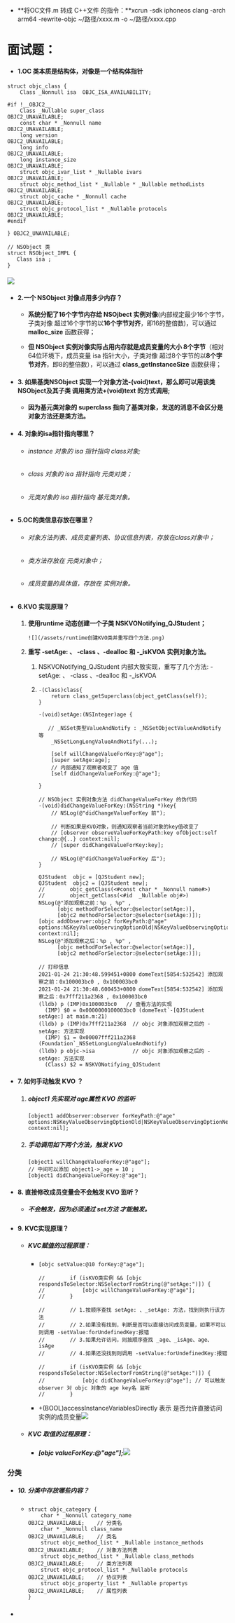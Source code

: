 * **将OC文件.m 转成 C++文件 的指令：**xcrun -sdk iphoneos clang -arch arm64 -rewrite-objc ~/路径/xxxx.m -o ~/路径/xxxx.cpp 

# 面试题：

* #### 1.OC 类本质是结构体，对像是一个结构体指针

```
struct objc_class {
    Class _Nonnull isa  OBJC_ISA_AVAILABILITY;

#if !__OBJC2__
    Class _Nullable super_class                              OBJC2_UNAVAILABLE;
    const char * _Nonnull name                               OBJC2_UNAVAILABLE;
    long version                                             OBJC2_UNAVAILABLE;
    long info                                                OBJC2_UNAVAILABLE;
    long instance_size                                       OBJC2_UNAVAILABLE;
    struct objc_ivar_list * _Nullable ivars                  OBJC2_UNAVAILABLE;
    struct objc_method_list * _Nullable * _Nullable methodLists                    OBJC2_UNAVAILABLE;
    struct objc_cache * _Nonnull cache                       OBJC2_UNAVAILABLE;
    struct objc_protocol_list * _Nullable protocols          OBJC2_UNAVAILABLE;
#endif

} OBJC2_UNAVAILABLE;

// NSObject 类
struct NSObject_IMPL {
   Class isa ;
}
```

#### ![](/images/objc_class结构体.png)

* #### 2.一个 NSObject 对像点用多少内存？

  * **系统分配了16个字节内存给 NSOjbect 实例对像**\(内部规定最少16个字节，子类对像 超过16个字节的以**16个字节对齐**，即16的整倍数\)，可以通过 **malloc\_size** 函数获得；

  * **但 NSObject 实例对像实际占用内存就是成员变量的大小 8个字节**（相对64位环境下，成员变量 isa 指针大小，子类对像 超过8个字节的以**8个字节对齐**，即8的整倍数），可以通过 **class\_getInstanceSize** 函数获得；
* #### 3. 如果基类NSObject 实现一个对象方法-\(void\)text，那么即可以用该类NSObject及其子类 调用类方法+\(void\)text 的方式调用;

  * **因为基元类对象的 superclass 指向了基类对象，发送的消息不会区分是对象方法还是类方法。**
* #### 4. 对象的isa指针指向哪里？

  * ###### instance 对象的 isa 指针指向 class对象;
  * ###### class 对象的 isa 指针指向 元类对类；
  * ###### 元类对象的 isa 指针指向 基元类对象。
* #### 5.OC的类信息存放在哪里？

  * ###### 对象方法列表、成员变量列表、协议信息列表，存放在class对象中；
  * ###### 类方法存放在 元类对象中；
  * ###### 成员变量的具体值，存放在 实例对象。
* #### 6.KVO 实现原理？

  1. **使用runtime 动态创建一个子类 NSKVONotifying\_QJStudent；**

     ```
     ![](/assets/runtime创建KVO类并重写四个方法.png)
     ```

  2. **重写 -setAge: 、 -class 、-dealloc 和 -\_isKVOA 实例对象方法。**

     1. NSKVONotifying\_QJStudent 内部大致实现，重写了几个方法: -setAge: 、 -class 、-dealloc 和 -\_isKVOA

     2. ```
        -(Class)class{
            return class_getSuperclass(object_getClass(self));
        }

        -(void)setAge:(NSInteger)age {

           // _NSSet类型ValueAndNotify : _NSSetObjectValueAndNotify 等
            _NSSetLongLongValueAndNotify(...);

            [self willChangeValueForKey:@"age"];
            [super setAge:age];
            // 内部通知了观察者改变了 age 值
            [self didChangeValueForKey:@"age"];

        }

        // NSObject 实例对象方法 didChangeValueForKey 的伪代码
        -(void)didChangeValueForKey:(NSString *)key{
            // NSLog(@"didChangeValueForKey 前");

            // 判断如果是KVO对象，则通知观察者当前对象的key值改变了
            // [observer observeValueForKeyPath:key ofObject:self change:@{..} context:nil];
            // [super didChangeValueForKey:key];

            // NSLog(@"didChangeValueForKey 后");
        }
        ```

        ```
        QJStudent  objc = [QJStudent new];
        QJStudent  objc2 = [QJStudent new];
        //        objc_getClass(<#const char * _Nonnull name#>)
        //        object_getClass(<#id  _Nullable obj#>)
        NSLog(@"添加观察之前：%p , %p" ,
              [objc methodForSelector:@selector(setAge:)],
              [objc2 methodForSelector:@selector(setAge:)]);
        [objc addObserver:objc2 forKeyPath:@"age" options:NSKeyValueObservingOptionOld|NSKeyValueObservingOptionNew context:nil];
        NSLog(@"添加观察之后：%p , %p" ,
              [objc methodForSelector:@selector(setAge:)],
              [objc2 methodForSelector:@selector(setAge:)]);
        ```

            // 打印信息
            2021-01-24 21:30:48.599451+0800 domeText[5854:532542] 添加观察之前：0x100003bc0 , 0x100003bc0
            2021-01-24 21:30:48.600453+0800 domeText[5854:532542] 添加观察之后：0x7fff211a2368 , 0x100003bc0
            (lldb) p (IMP)0x100003bc0   // 查看方法的实现
              (IMP) $0 = 0x0000000100003bc0 (domeText`-[QJStudent setAge:] at main.m:21)
            (lldb) p (IMP)0x7fff211a2368  // objc 对象添加观察之后的 -setAge: 方法实现
              (IMP) $1 = 0x00007fff211a2368 (Foundation`_NSSetLongLongValueAndNotify)
            (lldb) p objc->isa            // objc 对象添加观察之后的 -setAge: 方法实现
              (Class) $2 = NSKVONotifying_QJStudent
* #### 7. 如何手动触发 KVO ？

  1. ##### object1 先实现对 age属性 KVO 的监听

     ```
     [object1 addObserver:observer forKeyPath:@"age" options:NSKeyValueObservingOptionOld|NSKeyValueObservingOptionNew context:nil];
     ```
  2. ##### 手动调用如下两个方法，触发 KVO

     ```
     [object1 willChangeValueForKey:@"age"];
     // 中间可以添加 object1->_age = 10 ;
     [object1 didChangeValueForKey:@"age"];
     ```
* #### 8. 直接修改成员变量会不会触发 KVO 监听？

  * ##### 不会触发，因为必须通过 set方法 才能触发。
* #### 9. KVC实现原理？

  * ##### KVC赋值的过程原理：

    * ```
      [objc setValue:@10 forKey:@"age"];

      //        if (isKVO类实例 && [objc respondsToSelector:NSSelectorFromString(@"setAge:")]) {
      //            [objc willChangeValueForKey:@"age"];
      //        }

      //        // 1.按顺序查找 setAge: 、_setAge: 方法，找到则执行该方法
      //        // 2.如果没有找到，判断是否可以直接访问成员变量，如果不可以则调用 -setValue:forUndefinedKey:报错
      //        // 3.如果允许访问，则按顺序查找 _age、_isAge、age、isAge
      //        // 4.如果还没找到则调用 -setValue:forUndefinedKey:报错

      //        if (isKVO类实例 && [objc respondsToSelector:NSSelectorFromString(@"setAge:")]) {
      //            [objc didChangeValueForKey:@"age"]; // 可以触发 observer 对 objc 对象的 age key名 监听
      //        }
      ```
    * +\(BOOL\)accessInstanceVariablesDirectly 表示 是否允许直接访问实例的成员变量![](/assets/KVC实现原理.png)
  * ##### KVC 取值的过程原理：

    * ##### \[objc valueForKey:@"age"\];![](/assets/KVC获取值的过程.png)

### 分类

* ##### 10. 分类中存放哪些内容？

  * ```
    struct objc_category {
        char * _Nonnull category_name                            OBJC2_UNAVAILABLE;    // 分类名
        char * _Nonnull class_name                               OBJC2_UNAVAILABLE;    // 类名
        struct objc_method_list * _Nullable instance_methods     OBJC2_UNAVAILABLE;    // 对象方法列表
        struct objc_method_list * _Nullable class_methods        OBJC2_UNAVAILABLE;    // 类方法列表
        struct objc_protocol_list * _Nullable protocols          OBJC2_UNAVAILABLE;    // 协议列表
        struct objc_property_list * _Nullable propertys          OBJC2_UNAVAILABLE;    // 属性列表
    }
    ```

##### 

* ##### 



